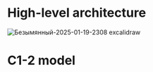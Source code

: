 # High-level architecture
![Безымянный-2025-01-19-2308 excalidraw](https://github.com/user-attachments/assets/aecb4b0f-937d-47e0-9844-4bc6926ff768)
# C1-2 model
